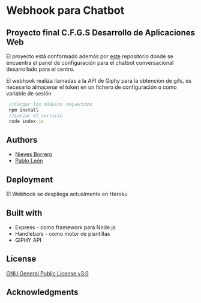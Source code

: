 # Webhook para Chatbot

## Proyecto final C.F.G.S Desarrollo de Aplicaciones Web

El proyecto está conformado además por [este](https://github.com/Proyecto-chatbot/panel-administracion-chatbot) repositorio donde se encuentra el panel de configuración para el chatbot conversacional desarrollado para el centro.

El webhook realiza llamadas a la API de Giphy para la obtención de gifs, es necesario almacenar el token en un fichero de configuración o como variable de sesión

```javascript
 //Cargar los módulos requeridos
 npm install
 //Lanzar el servicio
 node index.js
```

## Authors

* [Nieves Borrero](https://github.com/NievesBorrero)
* [Pablo León](https://github.com/pabloleonalcaide)

## Deployment
  El Webhook se despliega actualmente en Heroku
## Built with

* Express - como framework para Node.js
* Handlebars - como motor de plantillas
* GIPHY API

## License
[GNU General Public License v3.0](../master/LICENSE)

## Acknowledgments
